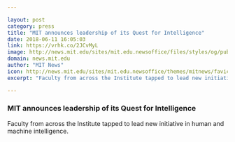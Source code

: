 ```yaml
---

layout: post
category: press
title: "MIT announces leadership of its Quest for Intelligence"
date: 2018-06-11 16:05:03
link: https://vrhk.co/2JCvMyL
image: http://news.mit.edu/sites/mit.edu.newsoffice/files/styles/og/public/images/2018/Quest-Intelligence-leadership-Torralba.jpeg
domain: news.mit.edu
author: "MIT News"
icon: http://news.mit.edu/sites/mit.edu.newsoffice/themes/mitnews/favicon.ico
excerpt: "Faculty from across the Institute tapped to lead new initiative in human and machine intelligence."

---
```


### MIT announces leadership of its Quest for Intelligence

Faculty from across the Institute tapped to lead new initiative in human and machine intelligence.